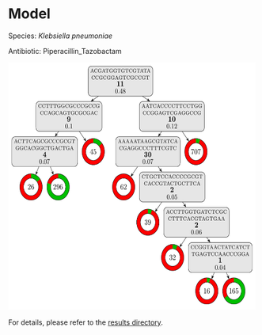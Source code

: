 
# Model

Species: *Klebsiella pneumoniae*

Antibiotic: Piperacillin_Tazobactam

<a href="./model.pdf"><img src="./model.png" width=500 height=500 /></a>

For details, please refer to the [results directory](../../../../../results/cart_b/klebsiella%20pneumoniae/piperacillin_tazobactam/repeat_0/).

